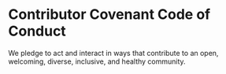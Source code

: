 # Contributor Covenant Code of Conduct

We pledge to act and interact in ways that contribute to an open, welcoming,
diverse, inclusive, and healthy community.